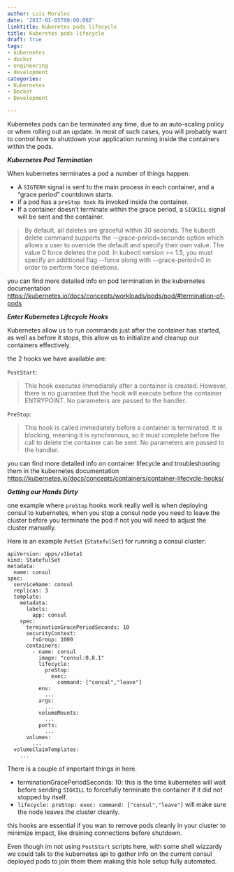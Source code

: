 ```yaml
---
author: Luis Morales
date: '2017-01-05T00:00:00Z'
linktitle: Kuberetes pods lifecycle
title: Kuberetes pods lifecycle
draft: true
tags:
- kubernetes
- docker
- engineering
- development
categories:
- Kubernetes
- Docker
- Development

---
```


Kubernetes pods can be terminated any time, due to an auto-scaling policy or when rolling out an update. In most of such cases, you will probably want to control how to shutdown your application running inside the containers within the pods.

***Kubernetes Pod Termination***

When kubernetes terminates a pod a number of things happen:

* A `SIGTERM` signal is sent to the main process in each container, and a “grace period” countdown starts.
* if a pod has a `preStop hook` its invoked inside the container.
* If a container doesn’t terminate within the grace period, a `SIGKILL` signal will be sent and the container.

> By default, all deletes are graceful within 30 seconds. The kubectl delete command supports the --grace-period=seconds option which
> allows a user to override the default and specify their own value. The value 0 force deletes the pod. In kubectl version >= 1.5, you
> must specify an additional flag --force along with --grace-period=0 in order to perform force deletions.

you can find more detailed info on pod termination in the kubernetes documentation https://kubernetes.io/docs/concepts/workloads/pods/pod/#termination-of-pods

***Enter Kubernetes Lifecycle Hooks***

Kubernetes allow us to run commands just after the container has started, as well as before it stops, this allow us to initialize and cleanup our containers effectively.

the 2 hooks we have available are:

`PostStart`:

> This hook executes immediately after a container is created. However, there is no guarantee that the hook will execute before the container ENTRYPOINT. No parameters are passed to the handler.

`PreStop`:

> This hook is called immediately before a container is terminated. It is blocking, meaning it is synchronous, so it must complete before the call to delete the container can be sent. No parameters are passed to the handler.

you can find more detailed info on container lifecycle and troubleshooting them in the kubernetes documentation https://kubernetes.io/docs/concepts/containers/container-lifecycle-hooks/

***Getting our Hands Dirty***

one example where `preStop` hooks work really well is when deploying consul to kubernetes, when you stop a consul node you need to leave the cluster before you terminate the pod if not you will need to adjust the cluster manually.

Here is an example `PetSet` (`StatefulSet`) for running a consul cluster:
```
apiVersion: apps/v1beta1
kind: StatefulSet
metadata:
  name: consul
spec:
  serviceName: consul
  replicas: 3
  template:
    metadata:
      labels:
        app: consul
    spec:
      terminationGracePeriodSeconds: 10
      securityContext:
        fsGroup: 1000
      containers:
        - name: consul
          image: "consul:0.8.1"
          lifecycle:
            preStop:
              exec:
                command: ["consul","leave"]
          env:
            ...
          args:
            ...
          volumeMounts:
            ...
          ports:
            ...
      volumes:
        ...
  volumeClaimTemplates:
    ...
```

There is a couple of important things in here.
* terminationGracePeriodSeconds: 10: this is the time kubernetes will wait before sending `SIGKILL` to forcefully terminate the container if it did not stopped by itself.
* `lifecycle: preStop: exec: command: ["consul","leave"]` will make sure the node leaves the cluster cleanly.

this hooks are essential if you wan to remove pods cleanly in your cluster to minimize impact, like draining connections before shutdown.

Even though im not using `PostStart` scripts here, with some shell wizzardy we could talk to the kubernetes api to gather info on the current consul deployed pods to join them them making this hole setup fully automated.